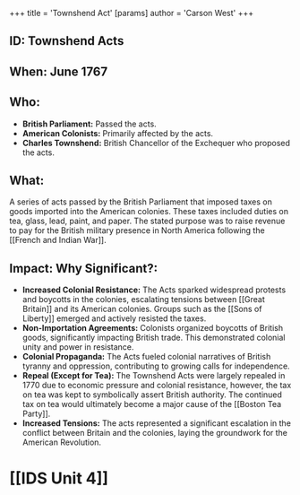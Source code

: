 +++
 title = 'Townshend Act'
[params]
	author = 'Carson West'
+++
## ID: Townshend Acts

## When: June 1767

## Who:
* **British Parliament:**  Passed the acts.
* **American Colonists:** Primarily affected by the acts.  
* **Charles Townshend:**  British Chancellor of the Exchequer who proposed the acts.

## What: 
A series of acts passed by the British Parliament that imposed taxes on goods imported into the American colonies.  These taxes included duties on tea, glass, lead, paint, and paper.  The stated purpose was to raise revenue to pay for the British military presence in North America following the [[French and Indian War]].

## Impact: Why Significant?:
* **Increased Colonial Resistance:** The Acts sparked widespread protests and boycotts in the colonies, escalating tensions between [[Great Britain]] and its American colonies.  Groups such as the [[Sons of Liberty]] emerged and actively resisted the taxes.
* **Non-Importation Agreements:** Colonists organized boycotts of British goods, significantly impacting British trade.  This demonstrated colonial unity and power in resistance.
* **Colonial Propaganda:** The Acts fueled colonial narratives of British tyranny and oppression, contributing to growing calls for independence.
* **Repeal (Except for Tea):**  The Townshend Acts were largely repealed in 1770 due to economic pressure and colonial resistance, however, the tax on tea was kept to symbolically assert British authority.  The continued tax on tea would ultimately become a major cause of the [[Boston Tea Party]].
* **Increased Tensions:** The acts represented a significant escalation in the conflict between Britain and the colonies, laying the groundwork for the American Revolution.

# [[IDS Unit 4]]
